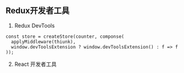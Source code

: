 ## Redux开发者工具

1. Redux DevTools

```
const store = createStore(counter, componse(
  applyMiddleware(thiunk),
  window.devToolsExtension ? window.devToolsExtension() : f => f
));
```

2. React 开发者工具
